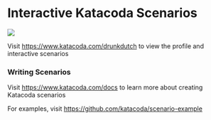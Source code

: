 # Interactive Katacoda Scenarios

[![](http://shields.katacoda.com/katacoda/drunkdutch/count.svg)](https://www.katacoda.com/drunkdutch "Get your profile on Katacoda.com")

Visit https://www.katacoda.com/drunkdutch to view the profile and interactive scenarios

### Writing Scenarios
Visit https://www.katacoda.com/docs to learn more about creating Katacoda scenarios

For examples, visit https://github.com/katacoda/scenario-example
